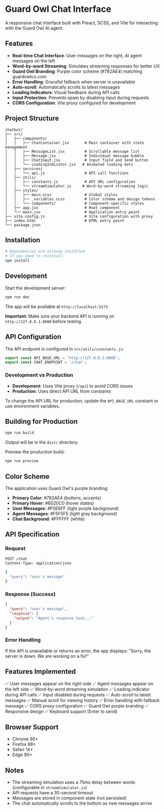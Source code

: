 # Guard Owl Chat Interface

A responsive chat interface built with Preact, SCSS, and Vite for interacting with the Guard Owl AI agent.

## Features

- **Real-time Chat Interface**: User messages on the right, AI agent messages on the left
- **Word-by-word Streaming**: Simulates streaming responses for better UX
- **Guard Owl Branding**: Purple color scheme (#782AE4) matching guardowlco.com
- **Error Handling**: Graceful fallback when server is unavailable
- **Auto-scroll**: Automatically scrolls to latest messages
- **Loading Indicators**: Visual feedback during API calls
- **Input Protection**: Prevents spam by disabling input during requests
- **CORS Configuration**: Vite proxy configured for development

## Project Structure

```
chatbot/
├── src/
│   ├── components/
│   │   ├── ChatContainer.jsx       # Main container with state management
│   │   ├── MessageList.jsx         # Scrollable message list
│   │   ├── Message.jsx             # Individual message bubble
│   │   ├── ChatInput.jsx           # Input field and send button
│   │   └── LoadingIndicator.jsx   # Animated loading dots
│   ├── services/
│   │   └── api.js                  # API call functions
│   ├── utils/
│   │   ├── constants.js            # API URL configuration
│   │   └── streamSimulator.js     # Word-by-word streaming logic
│   ├── styles/
│   │   ├── main.scss               # Global styles
│   │   ├── _variables.scss         # Color scheme and design tokens
│   │   └── components/             # Component-specific styles
│   ├── app.jsx                     # Root component
│   └── main.jsx                    # Application entry point
├── vite.config.js                  # Vite configuration with proxy
├── index.html                      # HTML entry point
└── package.json
```

## Installation

```bash
# Dependencies are already installed
# If you need to reinstall:
npm install
```

## Development

Start the development server:

```bash
npm run dev
```

The app will be available at `http://localhost:5173`

**Important**: Make sure your backend API is running on `http://127.0.0.1:8000` before testing.

## API Configuration

The API endpoint is configured in `src/utils/constants.js`:

```javascript
export const API_BASE_URL = 'http://127.0.0.1:8000';
export const CHAT_ENDPOINT = '/chat';
```

### Development vs Production

- **Development**: Uses Vite proxy (`/api`) to avoid CORS issues
- **Production**: Uses direct API URL from constants

To change the API URL for production, update the `API_BASE_URL` constant or use environment variables.

## Building for Production

```bash
npm run build
```

Output will be in the `dist/` directory.

Preview the production build:

```bash
npm run preview
```

## Color Scheme

The application uses Guard Owl's purple branding:

- **Primary Color**: #782AE4 (buttons, accents)
- **Primary Hover**: #6020C0 (hover states)
- **User Messages**: #F0E6FF (light purple background)
- **Agent Messages**: #F5F5F5 (light gray background)
- **Chat Background**: #FFFFFF (white)

## API Specification

### Request

```bash
POST /chat
Content-Type: application/json

{
  "query": "user's message"
}
```

### Response (Success)

```json
{
  "query": "user's message",
  "response": {
    "output": "Agent's response text..."
  }
}
```

### Error Handling

If the API is unavailable or returns an error, the app displays:
"Sorry, the server is down. We are working on a fix!"

## Features Implemented

✅ User messages appear on the right side
✅ Agent messages appear on the left side
✅ Word-by-word streaming simulation
✅ Loading indicator during API calls
✅ Input disabled during requests
✅ Auto-scroll to latest messages
✅ Manual scroll for viewing history
✅ Error handling with fallback message
✅ CORS proxy configuration
✅ Guard Owl purple branding
✅ Responsive design
✅ Keyboard support (Enter to send)

## Browser Support

- Chrome 90+
- Firefox 88+
- Safari 14+
- Edge 90+

## Notes

- The streaming simulation uses a 75ms delay between words (configurable in `streamSimulator.js`)
- API requests have a 30-second timeout
- Messages are stored in component state (not persisted)
- The chat automatically scrolls to the bottom as new messages arrive
